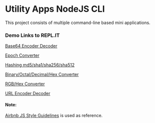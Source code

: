 # Utility Apps NodeJS CLI

This project consists of multiple command-line based mini applications.

### Demo Links to REPL.IT

[Base64 Encoder Decoder](https://replit.com/@VineetDubey/Base64EncoderDecoderJSCli?lite=1&outputonly=1)

[Epoch Converter](https://replit.com/@VineetDubey/EpochConverterJSCli?lite=1&outputonly=1)

[Hashing md5/sha1/sha256/sha512](https://replit.com/@VineetDubey/HashingJSCli?lite=1&outputonly=1)

[Binary/Octal/Decimal/Hex Converter](https://replit.com/@VineetDubey/NumberBaseConvertersJSCli?lite=1&outputonly=1)

[RGB/Hex Converter](https://replit.com/@VineetDubey/RGBHexConverterJSCli?lite=1&outputonly=1)

[URL Encoder Decoder](https://replit.com/@VineetDubey/URLEncoderDecoderJSCli?lite=1&outputonly=1)



#### Note:
[Airbnb JS Style Guidelines](https://airbnb.io/javascript/#table-of-contents) is used as reference.

